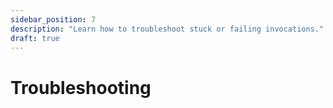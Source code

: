```yaml
---
sidebar_position: 7
description: "Learn how to troubleshoot stuck or failing invocations."
draft: true
---
```


# Troubleshooting